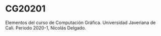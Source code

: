 # CG20201
Elementos del curso de Computación Gráfica. Universidad Javeriana de Cali. Periodo 2020-1, Nicolás Delgado.
